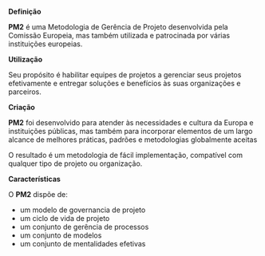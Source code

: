 **Definição**

**PM2** é uma Metodologia de Gerência de Projeto desenvolvida pela
Comissão Europeia, mas também utilizada e patrocinada por
várias instituições europeias.

**Utilização**

Seu propósito é habilitar equipes de projetos a gerenciar seus
projetos efetivamente e entregar soluções e benefícios às
suas organizações e parceiros.

**Criação**

**PM2** foi desenvolvido para atender às necessidades e cultura da Europa
e instituições públicas, mas também para incorporar elementos de um largo
alcance de melhores práticas, padrões e metodologias globalmente aceitas

O resultado é um metodologia de fácil implementação, compatível com qualquer
tipo de projeto ou organização.

**Características**

O **PM2** dispõe de:

 - um modelo de governancia de projeto
 - um ciclo de vida de projeto
 - um conjunto de gerência de processos
 - um conjunto de modelos
 - um conjunto de mentalidades efetivas
